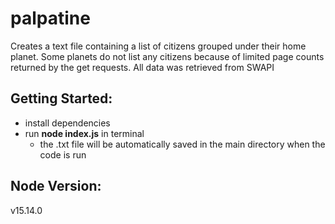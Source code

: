 # palpatine
Creates a text file containing a list of citizens grouped under their home planet. Some planets do not list any citizens because of limited page counts returned by the get requests. 
All data was retrieved from SWAPI

## Getting Started:
- install dependencies
- run **node index.js** in terminal 
  - the .txt file will be automatically saved in the main directory when the code is run

## Node Version:
v15.14.0
